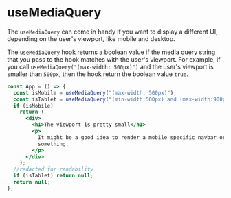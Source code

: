 # useMediaQuery

The `useMediaQuery` can come in handy if you want to display a different UI, depending on the user's viewport, like mobile and desktop.

The `useMediaQuery` hook returns a boolean value if the media query string that you pass to the hook matches with the user's viewport. For example, if you call `useMediaQuery("(max-width: 500px)")` and the user's viewport is smaller than `500px`, then the hook return the boolean value `true`.

```jsx
const App = () => {
  const isMobile = useMediaQuery("(max-width: 500px)");
  const isTablet = useMediaQuery("(min-width:500px) and (max-width:900px)");
  if (isMobile)
    return (
      <div>
        <h1>The viewport is pretty small</h1>
        <p>
          It might be a good idea to render a mobile specific navbar or
          something.
        </p>
      </div>
    );
  //redacted for readability
  if (isTablet) return null;
  return null;
};
```
